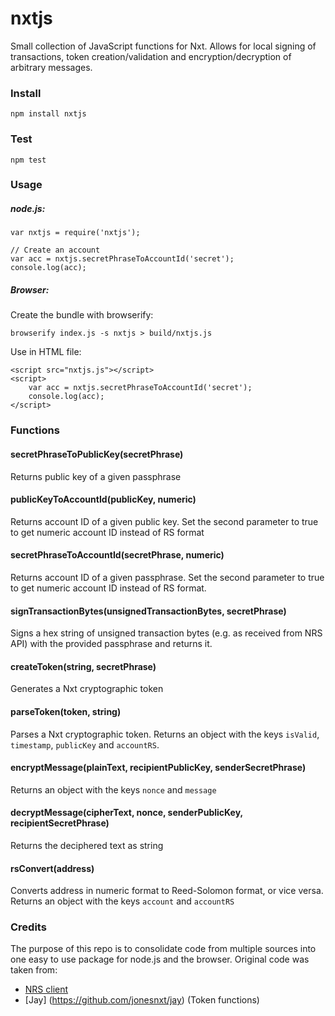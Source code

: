 # nxtjs
Small collection of JavaScript functions for Nxt. Allows for local signing of transactions, token creation/validation and encryption/decryption of arbitrary messages.

### Install
`npm install nxtjs`

### Test
`npm test`

### Usage
##### node.js:

    var nxtjs = require('nxtjs');

    // Create an account
    var acc = nxtjs.secretPhraseToAccountId('secret');
    console.log(acc);
    
##### Browser:

Create the bundle with browserify:

`browserify index.js -s nxtjs > build/nxtjs.js`

Use in HTML file:

    <script src="nxtjs.js"></script>
    <script>
        var acc = nxtjs.secretPhraseToAccountId('secret');
        console.log(acc);
    </script>

### Functions
#### secretPhraseToPublicKey(secretPhrase)
Returns public key of a given passphrase

#### publicKeyToAccountId(publicKey, numeric)
Returns account ID of a given public key. Set the second parameter to true to
get numeric account ID instead of RS format

#### secretPhraseToAccountId(secretPhrase, numeric)
Returns account ID of a given passphrase.  Set the second parameter to true to
get numeric account ID instead of RS format.

#### signTransactionBytes(unsignedTransactionBytes, secretPhrase)
Signs a hex string of unsigned transaction bytes (e.g. as received from NRS API)
with the provided passphrase and returns it.

#### createToken(string, secretPhrase)
Generates a Nxt cryptographic token

#### parseToken(token, string)
Parses a Nxt cryptographic token. Returns an object with the keys `isValid`,
`timestamp`, `publicKey` and `accountRS`.

#### encryptMessage(plainText, recipientPublicKey, senderSecretPhrase)
Returns an object with the keys `nonce` and `message`

#### decryptMessage(cipherText, nonce, senderPublicKey, recipientSecretPhrase)
Returns the deciphered text as string

#### rsConvert(address)
Converts address in numeric format to Reed-Solomon format, or vice versa. Returns an object with the keys `account` and `accountRS`


### Credits
The purpose of this repo is to consolidate code from multiple sources into one easy to use package for node.js and the browser.
Original code was taken from:
* [NRS client](https://bitbucket.org/JeanLucPicard/nxt/)
* [Jay] (https://github.com/jonesnxt/jay) (Token functions)
